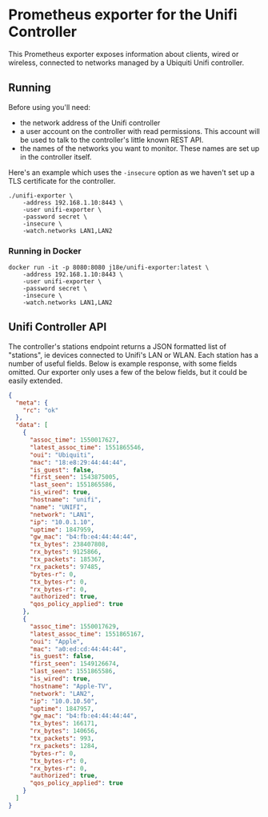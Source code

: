 # Prometheus exporter for the Unifi Controller

This Prometheus exporter exposes information about clients, wired or wireless,
connected to networks managed by a Ubiquiti Unifi controller.

## Running
Before using you'll need:
- the network address of the Unifi controller
- a user account on the controller with read permissions. This account will be
  used to talk to the controller's little known REST API.
- the names of the networks you want to monitor. These names are set up in the
  controller itself.

Here's an example which uses the `-insecure` option as we haven't set up a TLS
certificate for the controller.
```
./unifi-exporter \
    -address 192.168.1.10:8443 \
    -user unifi-exporter \
    -password secret \
    -insecure \
    -watch.networks LAN1,LAN2
```

### Running in Docker
```
docker run -it -p 8080:8080 j18e/unifi-exporter:latest \
    -address 192.168.1.10:8443 \
    -user unifi-exporter \
    -password secret \
    -insecure \
    -watch.networks LAN1,LAN2
```

## Unifi Controller API
The controller's stations endpoint returns a JSON formatted list of "stations",
ie devices connected to Unifi's LAN or WLAN. Each station has a number of useful
fields. Below is example response, with some fields omitted. Our exporter only
uses a few of the below fields, but it could be easily extended.

```json
{
  "meta": {
    "rc": "ok"
  },
  "data": [
    {
      "assoc_time": 1550017627,
      "latest_assoc_time": 1551865546,
      "oui": "Ubiquiti",
      "mac": "18:e8:29:44:44:44",
      "is_guest": false,
      "first_seen": 1543875005,
      "last_seen": 1551865586,
      "is_wired": true,
      "hostname": "unifi",
      "name": "UNIFI",
      "network": "LAN1",
      "ip": "10.0.1.10",
      "uptime": 1847959,
      "gw_mac": "b4:fb:e4:44:44:44",
      "tx_bytes": 238407808,
      "rx_bytes": 9125866,
      "tx_packets": 185367,
      "rx_packets": 97485,
      "bytes-r": 0,
      "tx_bytes-r": 0,
      "rx_bytes-r": 0,
      "authorized": true,
      "qos_policy_applied": true
    },
    {
      "assoc_time": 1550017629,
      "latest_assoc_time": 1551865167,
      "oui": "Apple",
      "mac": "a0:ed:cd:44:44:44",
      "is_guest": false,
      "first_seen": 1549126674,
      "last_seen": 1551865586,
      "is_wired": true,
      "hostname": "Apple-TV",
      "network": "LAN2",
      "ip": "10.0.10.50",
      "uptime": 1847957,
      "gw_mac": "b4:fb:e4:44:44:44",
      "tx_bytes": 166171,
      "rx_bytes": 140656,
      "tx_packets": 993,
      "rx_packets": 1284,
      "bytes-r": 0,
      "tx_bytes-r": 0,
      "rx_bytes-r": 0,
      "authorized": true,
      "qos_policy_applied": true
    }
  ]
}
```
